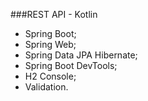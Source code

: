 ###REST API - Kotlin

- Spring Boot;
- Spring Web;
- Spring Data JPA Hibernate;
- Spring Boot DevTools;
- H2 Console;
- Validation.
